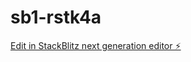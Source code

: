 # sb1-rstk4a

[Edit in StackBlitz next generation editor ⚡️](https://stackblitz.com/~/github.com/DavidEinar/sb1-rstk4a)